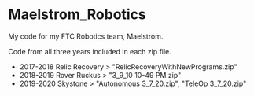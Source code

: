 # Maelstrom_Robotics
My code for my FTC Robotics team, Maelstrom.

Code from all three years included in each zip file.

- 2017-2018 Relic Recovery > "RelicRecoveryWithNewPrograms.zip"
- 2018-2019 Rover Ruckus > "3_9_10 10-49 PM.zip"
- 2019-2020 Skystone > "Autonomous 3_7_20.zip", "TeleOp 3_7_20.zip"

